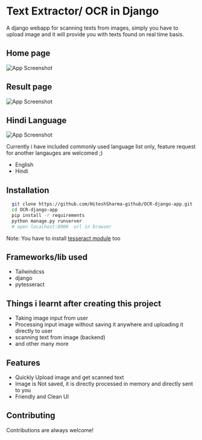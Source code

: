 
# Text Extractor/ OCR in Django


A django webapp for scanning texts from images, simply you have to upload image and it will provide you with texts found on real time basis.



## Home page

![App Screenshot](https://cdn.discordapp.com/attachments/884460118715019274/945247468747124736/unknown.png)

## Result page

![App Screenshot](https://cdn.discordapp.com/attachments/884460118715019274/945247765259247616/unknown.png)



## Hindi Language
![App Screenshot](https://media.discordapp.net/attachments/884460118715019274/945248807912882206/unknown.png)

Currently i have included commonly used language list only, feature request for another langauges are welcomed ;)
- English
- Hindi

## Installation

```bash
  git clone https://github.com/HiteshSharma-github/OCR-django-app.git
  cd OCR-django-app
  pip install -r requirements
  python manage.py runserver 
  # open localhost:8000  url in browser 
```
Note: You have to install [tesseract module](https://github.com/UB-Mannheim/tesseract/wiki) too
## Frameworks/lib used
- Tailwindcss
- django
- pytesseract

## Things i learnt after creating this project

- Taking image input from user 
- Processing input image without saving it anywhere and uploading it directly to user
- scanning text from image (backend)
- and other many more


## Features
- Quickly Upload image and get scanned text 
- Image is Not saved, it is directly processed in memory and directly sent to you
- Friendly and Clean UI

## Contributing

Contributions are always welcome!


